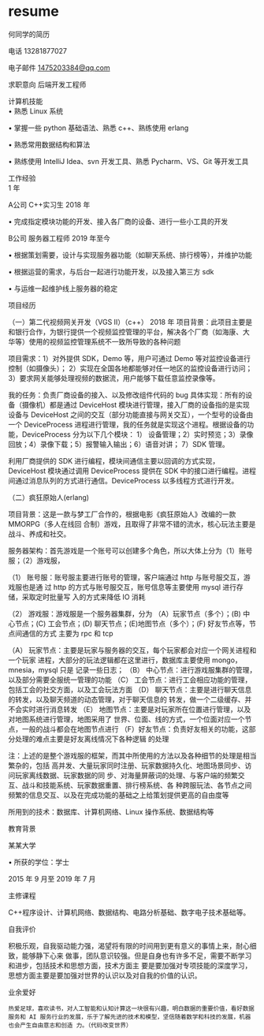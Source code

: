 # resume
何同学的简历

电话 13281877027 

电子邮件 1475203384@qq.com 

求职意向 
  后端开发工程师 
  
计算机技能  
 • 熟悉 Linux 系统
 
 • 掌握一些 python 基础语法、熟悉 c++、熟练使用 erlang
 
 • 熟悉常用数据结构和算法 
 
 • 熟练使用 IntelliJ Idea、svn 开发工具、熟悉 Pycharm、VS、Git 等开发工具 
 
工作经验     
 1 年 

A公司
C++实习生 2018 年 

 • 完成指定模块功能的开发、接入各厂商的设备、进行一些小工具的开发 
 
B公司
服务器工程师 2019 年至今

• 根据策划需要，设计与实现服务器功能（如聊天系统、排行榜等），并维护功能 

• 根据运营的需求，与后台一起进行功能开发，以及接入第三方 sdk 

• 与运维一起维护线上服务器的稳定 

项目经历 

（一）第二代视频网关开发（VGS II）（c++） 2018 年 
项目背景：此项目主要是和银行合作，为银行提供一个视频监控管理的平台，解决各个厂商（如海康、大 华等）使用的视频监控管理系统不一致所导致的各种问题 

项目需求：1）对外提供 SDK，Demo 等，用户可通过 Demo 等对监控设备进行控制（如摄像头）； 2）实现在全国各地都能够对任一地区的监控设备进行访问； 
3）要求网关能够处理视频的数据流，用户能够下载任意监控录像等。 

我的任务：负责厂商设备的接入、以及修改组件代码的 bug 具体实现：所有的设备（摄像机）都是通过 DeviceHost 模块进行管理，接入厂商的设备指的是实现 设备与 DeviceHost 之间的交互（部分功能直接与网关交互），一个型号的设备由一个 DeviceProcess 进程进行管理，我的任务就是实现这个进程。根据设备的功能，DeviceProcess 分为以下几个模块： 
1） 设备管理；2）实时预览；3）录像回放；4）录像下载；5）报警输入输出；6）语音对讲； 
7）SDK 管理。 

利用厂商提供的 SDK 进行编程，模块间通信主要以回调的方式实现，DeviceHost 模块通过调用 DeviceProcess 提供在 SDK 中的接口进行编程。进程间通过消息队列的方式进行通信。DeviceProcess 以多线程方式进行开发。 

（二）疯狂原始人(erlang) 

 项目背景：这是一款与梦工厂合作的，根据电影《疯狂原始人》改编的一款 MMORPG（多人在线回 合制）游戏，且取得了非常不错的流水，核心玩法主要是战斗、养成和社交。 
 
服务器架构：首先游戏是一个账号可以创建多个角色，所以大体上分为（1）账号服；（2）游戏服， 

（1） 账号服：账号服主要进行账号的管理，客户端通过 http 与账号服交互，游戏服也是通 过 http 的方式与账号服交互，账号信息等主要使用 mysql 进行存储，采取定时批量写 入的方式来降低 IO 消耗 

（2） 游戏服：游戏服是一个服务器集群，分为 （A）玩家节点（多个）；(B) 中心节点；(C) 工会节点；(D) 聊天节点；(E)地图节点（多个）；(F) 好友节点等，节点间通信的方式 主要为 rpc 和 tcp 

（A） 玩家节点：主要是玩家与服务器的交互，每个玩家都会对应一个网关进程和一个玩家 进程，大部分的玩法逻辑都在这里进行，数据库主要使用 mongo，mnesia，mysql 只是 记录一些日志； 
（B） 中心节点：进行游戏服集群的管理，以及部分需要全服统一管理的功能 
（C） 工会节点：进行工会相应功能的管理，包括工会的社交方面，以及工会玩法方面 （D） 聊天节点：主要是进行聊天信息的转发，以及聊天频道的动态管理，对于聊天信息的 转发，做一个二级缓存、并不会实时进行消息转发 （E） 地图节点：主要是对玩家所在位置进行管理，以及对地图系统进行管理，地图采用了 世界、位面、线的方式，一个位面对应一个节点，一般的战斗都会在地图节点进行 
（F）好友节点：负责好友相关的功能，这部分处理的难点主要是好友离线情况下各种逻辑 的处理 

注：上述的是整个游戏服的框架，而其中所使用的方法以及各种细节的处理是相当繁杂的，包括 高并发、大量玩家同时注册、玩家数据持久化、地图场景同步、访问玩家离线数据、玩家数据的同 步、对海量屏蔽词的处理、与客户端的频繁交互、战斗和技能系统、玩家数据重置、排行榜系统、各 种跨服玩法、各节点之间频繁的信息交互、以及在完成功能的基础之上给策划提供更高的自由度等

所用到的技术：数据库、计算机网络、Linux 操作系统、数据结构等 

教育背景 

某某大学 

• 所获的学位：学士 

2015 年 9 月至 2019 年 7 月 

主修课程 

 C++程序设计、计算机网络、数据结构、电路分析基础、数字电子技术基础等。 
 
自我评价 

积极乐观，自我驱动能力强，渴望将有限的时间用到更有意义的事情上来，耐心细致，能够静下心来 做事，团队意识较强。但是自身也有许多不足，需要不断学习和进步，包括技术和思想方面，技术方面主 要是要加强对专项技能的深度学习，思想方面主要是要加强对世界的认识以及对自我的价值的认识。 

业余爱好 

    热爱足球，喜欢读书，对人工智能和认知计算这一块很有兴趣，明白数据的重要价值，看好数据服务和 AI 服务行业的发展，乐于了解先进的技术和模型，坚信随着数学和科技的发展，机器也会产生自由意志和创造 力。（代码改变世界） 
